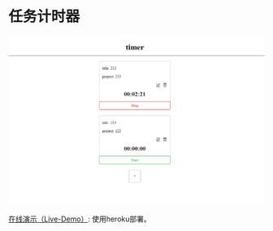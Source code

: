 # 任务计时器

<img src="./assets/preview.png" width="600" target>

[在线演示（Live-Demo）](https://timer-tracking-app.herokuapp.com/): 使用heroku部署。

## 
